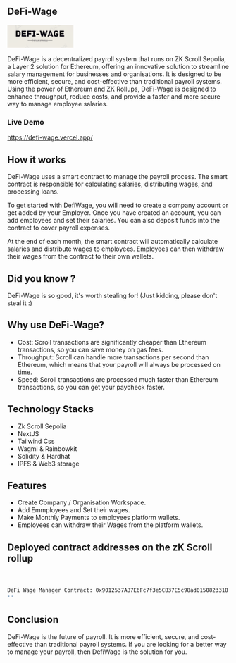 ## DeFi-Wage
<img src='./assets/defi-wage-logo.png' width='150'>

DeFi-Wage is a decentralized payroll system that runs on ZK Scroll Sepolia, a Layer 2 solution for Ethereum, offering an innovative solution to streamline salary management for businesses and organisations. It is designed to be more efficient, secure, and cost-effective than traditional payroll systems. Using the power of Ethereum and ZK Rollups, DeFi-Wage is designed to enhance throughput, reduce costs, and provide a faster and more secure way to manage employee salaries.

### Live Demo
https://defi-wage.vercel.app/

## How it works

DeFi-Wage uses a smart contract to manage the payroll process. The smart contract is responsible for calculating salaries, distributing wages, and processing loans.

To get started with DefiWage, you will need to create a company account or get added by your Employer. Once you have created an account, you can add employees and set their salaries. You can also deposit funds into the contract to cover payroll expenses.

At the end of each month, the smart contract will automatically calculate salaries and distribute wages to employees. Employees can then withdraw their wages from the contract to their own wallets.

## Did you know ?

DeFi-Wage is so good, it's worth stealing for! (Just kidding, please don't steal it :)

## Why use DeFi-Wage?
* Cost: Scroll transactions are significantly cheaper than Ethereum transactions, so you can save money on gas fees.
* Throughput: Scroll can handle more transactions per second than Ethereum, which means that your payroll will always be processed on time.
* Speed: Scroll transactions are processed much faster than Ethereum transactions, so you can get your paycheck faster.

## Technology Stacks
* Zk Scroll Sepolia
* NextJS
* Tailwind Css
* Wagmi & Rainbowkit
* Solidity & Hardhat
* IPFS & Web3 storage




## Features
* Create Company / Organisation Workspace.
* Add Emmployees and Set their wages.
* Make Monthly Payments to employees platform wallets.
* Employees can withdraw their Wages from the platform wallets.





## Deployed contract addresses on the zK Scroll rollup

```bash


DeFi Wage Manager Contract: 0x9012537AB7E6Fc7f3e5CB37E5c98ad0150823318
''

```

## Conclusion

DeFi-Wage is the future of payroll. It is more efficient, secure, and cost-effective than traditional payroll systems. If you are looking for a better way to manage your payroll, then DefiWage is the solution for you.